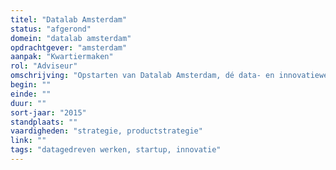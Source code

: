 ```yaml
---
titel: "Datalab Amsterdam"
status: "afgerond"
domein: "datalab amsterdam"
opdrachtgever: "amsterdam"
aanpak: "Kwartiermaken"
rol: "Adviseur"
omschrijving: "Opstarten van Datalab Amsterdam, dé data- en innovatiewerkplaats van de Gemeente Amsterdam. Eerste in zijn soort, daarna veel navolging gekregen. Intake en advies, methodeontwikkeling, productstrategie."
begin: ""
einde: ""
duur: ""
sort-jaar: "2015"
standplaats: ""
vaardigheden: "strategie, productstrategie"
link: ""
tags: "datagedreven werken, startup, innovatie"
---
```

